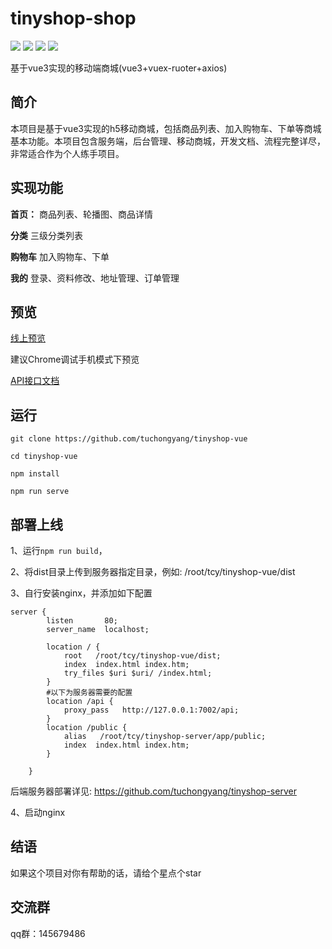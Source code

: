 # tinyshop-shop
![](https://img.shields.io/github/package-json/dependency-version/tuchongyang/tinyshop-vue/vue)
![](https://img.shields.io/github/package-json/dependency-version/tuchongyang/tinyshop-vue/vant)
![](https://img.shields.io/github/package-json/dependency-version/tuchongyang/tinyshop-vue/vue-router)
![](https://img.shields.io/github/package-json/dependency-version/tuchongyang/tinyshop-vue/vuex)

基于vue3实现的移动端商城(vue3+vuex-ruoter+axios)

## 简介
本项目是基于vue3实现的h5移动商城，包括商品列表、加入购物车、下单等商城基本功能。本项目包含服务端，后台管理、移动商城，开发文档、流程完整详尽，非常适合作为个人练手项目。

## 实现功能
**首页：** 商品列表、轮播图、商品详情

**分类** 三级分类列表

**购物车** 加入购物车、下单

**我的** 登录、资料修改、地址管理、订单管理

## 预览
[线上预览](http://tinyshop.tucy.top/)

建议Chrome调试手机模式下预览

[API接口文档](http://tinyshop.tucy.top/doc)

## 运行

```
git clone https://github.com/tuchongyang/tinyshop-vue

cd tinyshop-vue

npm install

npm run serve

```

## 部署上线

1、运行`npm run build`，

2、将dist目录上传到服务器指定目录，例如: /root/tcy/tinyshop-vue/dist

3、自行安装nginx，并添加如下配置

```
server {
        listen       80;
        server_name  localhost;

        location / {
            root   /root/tcy/tinyshop-vue/dist;
            index  index.html index.htm;
            try_files $uri $uri/ /index.html;
        }
        #以下为服务器需要的配置
        location /api {
            proxy_pass   http://127.0.0.1:7002/api;
        }
        location /public {
            alias   /root/tcy/tinyshop-server/app/public;
            index  index.html index.htm;
        }

    }

```

后端服务器部署详见: https://github.com/tuchongyang/tinyshop-server

4、启动nginx


## 结语
如果这个项目对你有帮助的话，请给个星点个star

## 交流群
qq群：145679486
